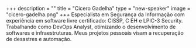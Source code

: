 +++
description = ""
title = "Cicero Gadelha"
type = "new-speaker"
image = "cicero-gadelha.png"
+++
Especialista em Segurança da Informação com experiência em software livre certificado: CISSP, C EH e LPIC-3 Security. Trabalhando como DevOps Analyst, otimizando o desenvolvimento de softwares e infraestruturas. Meus projetos pessoais visam a recuperação de desastres e automação.